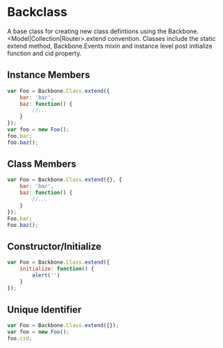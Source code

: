 # Backclass

A base class for creating new class defintions using the Backbone.&lt;Model|Collection|Router&gt;.extend convention. 
Classes include the static extend method, Backbone.Events mixin and instance level post initialize function 
and cid property.

## Instance Members
```js
var Foo = Backbone.Class.extend({
    bar: 'bar',
    baz: function() {
        //...
    }
});
var foo = new Foo();
foo.bar;
foo.baz();
```

## Class Members
```js
var Foo = Backbone.Class.extend({}, {
    bar: 'bar',
    baz: function() {
        //...
    }
});
Foo.bar;
Foo.baz();
```

## Constructor/Initialize
```js
var Foo = Backbone.Class.extend({
    initialize: function() {
        alert('')
    }
});
```

##  Unique Identifier
```js
var Foo = Backbone.Class.extend({});
var foo = new Foo();
foo.cid;
```
